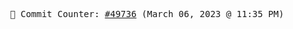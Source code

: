 <p align="center">
    <samp>
        📮 Commit Counter: <a href="https://github.com/Javascript-void0/Javascript-void0/commits/main">#49736</a> (March 06, 2023 @ 11:35 PM)
    </samp>
</p>